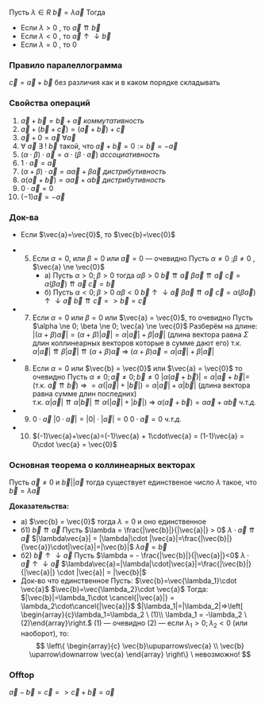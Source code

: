 Пусть
$\lambda \in R$ 
$\vec{b} = \lambda\vec{a}$
Тогда 
- Если $\lambda > 0$ , то $\vec{a} \upuparrows \vec{b}$
- Если $\lambda < 0$ , то $\vec{a} \uparrow\downarrow \vec{b}$
- Если $\lambda = 0$ , то $0$
### Правило паралеллограмма
$\vec{c} = \vec{a} + \vec{b}$ без различия как и в каком порядке складывать
### Свойства операций
1. $\vec{a} + \vec{b} = \vec{b} + \vec{a}$ _коммутативность_
2. $\vec{a} + (\vec{b} + \vec{c}) = (\vec{a} + \vec{b}) + \vec{c}$ 
3. $\vec{a} + 0 = \vec{a} \  \forall \vec{a}$
4. $\forall \ \vec{a} \ \exists \ ! \ \vec{b}$ такой, что $\vec{a}+\vec{b}=0 := \vec{b}=-\vec{a}$
5. $(\alpha \cdot \beta)\cdot \vec{a} = \alpha \cdot (\beta \cdot \vec{a})$ _ассоциативность_
6. $1 \cdot \vec{a} = \vec{a}$
7. $(\alpha + \beta)\cdot \vec{a} = \alpha\vec{a} + \beta\vec{a}$ _дистрибутивность_ 
8. $\alpha(\vec{a} + \vec{b}) = \alpha\vec{a} + \alpha\vec{b}$ _дистрибутивность_
9. $0 \cdot \vec{a} = 0$
10. $(-1)\vec{a}=-\vec{a}$

### Док-ва
- Если $\vec{a}=\vec{0}$, то $\vec{b}=\vec{0}$
	    
- 5) Если $\alpha = 0$, или $\beta = 0$ или $\vec{a} = 0$ — очевидно
	Пусть $\alpha \ne 0$ ;$\beta \ne 0$ ,  $\vec{a} \ne \vec{0}$ 
	 - а) Пусть $\alpha > 0; \beta > 0$
	   тогда $\alpha\beta > 0$
	   $\vec{b} \upuparrows \vec{a}$
	   $\beta\vec{a}\upuparrows\vec{a}$
	   $\vec{c} = \alpha(\beta\vec{a})\upuparrows\vec{a}$
	   $\vec{c} = \vec{b}$
	 - б) Пусть $\alpha <0; \beta>0$
	   $\alpha\beta<0$
	   $\vec{b}\uparrow\downarrow\vec{a}$
	   $\beta\vec{a}\upuparrows\vec{a}$
	   $\vec{c}=\alpha(\beta\vec{a})\uparrow\downarrow\vec{a}$
	   $\vec{b} \upuparrows \vec{c} => \vec{b} = \vec{c}$
- 7) Если $\alpha = 0$ или $\beta = 0$ или $\vec{a} = \vec{0}$,  то очевидно
  Пусть $\alpha \ne 0; \beta \ne 0; \vec{a} \ne \vec{0}$
  Разберём на длине:
  $|(\alpha + \beta)\vec{a}| = (\alpha + \beta)|\vec{a}| = \alpha|\vec{a}| + \beta|\vec{a}|$ (длина вектора равна $\Sigma$ длин коллинеарных векторов которые в сумме дают его)
  т.к. $\alpha|\vec{a}|\upuparrows \beta|\vec{a}| \upuparrows (\alpha+\beta)\vec{a}$ => $(\alpha+\beta)\vec{a}=\alpha|\vec{a}|+\beta|\vec{a}|$ 
- 8)
	  Если $\alpha = 0$ или $\vec{b} = \vec{0}$ или $\vec{a} = \vec{0}$ то очевидно
	  Пусть $\alpha \ne 0; \vec{a} \ne 0; \vec{b} \ne 0$
	  $|\alpha(\vec{a}+\vec{b})| = \alpha|\vec{a} + \vec{b}| =$ (т.к. $\vec{a} \upuparrows \vec{b}$)  => $= \alpha(|\vec{a}| + |\vec{b}|) = \alpha|\vec{a}| + \alpha|\vec{b}|$ (длина вектора равна сумме длин последних)  
	  т.к. $\alpha |\vec{a}| \upuparrows \alpha|\vec{b}| \upuparrows \alpha(|\vec{a}| + |\vec{b}|)$ =>
	  $\alpha(\vec{a} + \vec{b}) = \alpha\vec{a} + \alpha \vec{b}$ _ч.т.д._
- 9) $0 \cdot \vec{a}$
   $|0 \cdot \vec{a}| = |0| \cdot |\vec{a}| = 0$
   $0 \cdot \vec{a} = 0$ _ч.т.д._

- 10) $(-1)\vec{a}+\vec{a}=(-1)\vec{a} + 1\cdot\vec{a} = (1-1)\vec{a} = 0\cdot \vec{a} = \vec{0}$  

### Основная теорема о коллинеарных векторах
Пусть $\vec{a} \ne 0$  и $\vec{b} || \vec{a}$ тогда существует единственое число $\lambda$ такое, что $\vec{b} = \lambda\vec{a}$ 

**Доказательства:**
- а)
	  $\vec{b} = \vec{0}$  тогда $\lambda = 0$ и оно единственное
- б1)
	$\vec{b} \upuparrows \vec{a}$
	Пусть $\lambda = \frac{|\vec{b}|}{|\vec{a}|} > 0$
	$\lambda\cdot\vec{a} \upuparrows \vec{a}$
	$|\lambda\vec{a}| = |\lambda|\cdot |\vec{a}|=\frac{|\vec{b}|}{\vec{a}}\cdot|\vec{a}|=|\vec{b}|$
	$\lambda\vec{a} = \vec{b}$
- б2)
	$\vec{b} \uparrow\downarrow \vec{a}$
	Пусть $\lambda = - \frac{|\vec{b}|}{|\vec{a}|}<0$
	$\lambda\cdot\vec{a} \uparrow\downarrow \vec{a}$
	$\lambda\vec{a}=|\lambda|\cdot|\vec{a}|=\frac{|\vec{b}|}{|\vec{a}|} \cdot |\vec{a}| = |\vec{b}|$
- Док-во что единственное
	Пусть:
	$\vec{b}=\vec{\lambda_1}\cdot \vec{a}$
	$\vec{b}=\vec{\lambda_2}\cdot \vec{a}$
	Тогда:
	$|\vec{b}|=\lambda_1\cdot \cancel{|\vec{a}|} = \lambda_2\cdot\cancel{|\vec{a}|}$
	$|\lambda_1|=|\lambda_2|=>\left[ \begin{array}{c}\lambda_1=\lambda_2  \ (1)\\ \lambda_1 = -\lambda_2 \ (2)\end{array}\right.$
	(1) — очевидно
	(2) — если $\lambda_1 > 0; \lambda_2 < 0$ (или наоборот), то:
	$$
\left\{
\begin{array}{c}
\vec{b}\upuparrows\vec{a} \\
\vec{b} \uparrow\downarrow \vec{a}
\end{array}
\right\} \ невозможно!
$$

### Offtop
$\vec{a} - \vec{b} = \vec{c} => \vec{c} + \vec{b} = \vec{a}$
